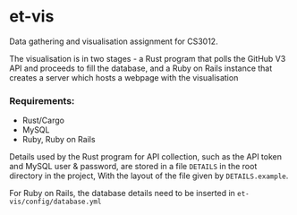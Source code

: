 # et-vis

Data gathering and visualisation assignment for CS3012.

The visualisation is in two stages - a Rust program that polls the GitHub V3 API and proceeds to fill the database, and a Ruby on Rails instance that creates a server which hosts a webpage with the visualisation

### Requirements:

* Rust/Cargo
* MySQL
* Ruby, Ruby on Rails

Details used by the Rust program for API collection, such as the API token and MySQL user & password,
are stored in a file `DETAILS` in the root directory in the project, With the layout of the file given by `DETAILS.example`.

For Ruby on Rails, the database details need to be inserted in `et-vis/config/database.yml`
